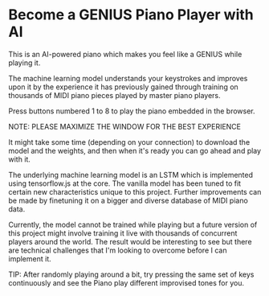 # Become a GENIUS Piano Player with AI

This is an AI-powered piano which makes you feel like a GENIUS while playing it.

The machine learning model understands your keystrokes and improves upon it by the experience it has previously gained through training on thousands of MIDI piano pieces played by master piano players.

Press buttons numbered 1 to 8 to play the piano embedded in the browser.

NOTE: PLEASE MAXIMIZE THE WINDOW FOR THE BEST EXPERIENCE


It might take some time (depending on your connection) to download the model and the weights, and then when it's ready you can go ahead and play with it.


The underlying machine learning model is an LSTM which is implemented using tensorflow.js at the core. The vanilla model has been tuned to fit certain new characteristics unique to this project. Further improvements can be made by finetuning it on a bigger and diverse database of MIDI piano data.

Currently, the model cannot be trained while playing but a future version of this project might involve training it live with thousands of concurrent players around the world. The result would be interesting to see but there are technical challenges that I'm looking to overcome before I can implement it.


TIP: After randomly playing around a bit, try pressing the same set of keys continuously and see the Piano play different improvised tones for you.